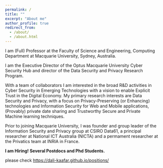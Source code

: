 ```yaml
---
permalink: /
title: ""
excerpt: "About me"
author_profile: true
redirect_from: 
  - /about/
  - /about.html
---
```


I am (Full) Professor at the Faculty of Science and Engineering, Computing Department at Macquarie University, Sydney, Australia. 

I am the Executive Director of the Optus Macquarie University Cyber Security Hub and director of the Data Security and Privacy Research Program. 

With a team of collaborators I am interested in the broad R&D activities in Cyber Security in Emerging Technologies with a vision to enable Explicit Trust in the Digital Economy. My primary research interests are Data Security and Privacy, with a focus on Privacy-Preserving (or Enhancing) technologies and Information Security for Web and Mobile applications, (Provably) private date sharing and Trustworthy Secure and Private Machine learning techniques. 

Prior to joining Macquarie University, I was founder and group leader of the Information Security and Privacy group at CSIRO Data61, a principal researcher at National ICT Australia (NICTA) and a permament researcher at the Privatics team at INRIA in France.


**I am Hiring! Several Postdocs and Phd Students.** 

please check https://dali-kaafar.github.io/positions/ 


